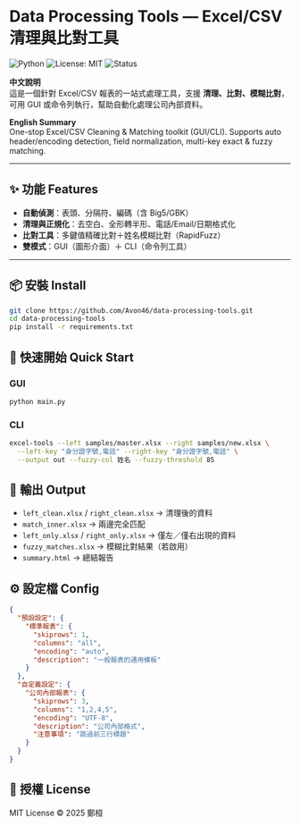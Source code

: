 # Data Processing Tools — Excel/CSV 清理與比對工具

![Python](https://img.shields.io/badge/Python-3.10+-blue.svg)
![License: MIT](https://img.shields.io/badge/License-MIT-green.svg)
![Status](https://img.shields.io/badge/Release-v2.0.0-orange.svg)

**中文說明**  
這是一個針對 Excel/CSV 報表的一站式處理工具，支援 **清理、比對、模糊比對**，可用 GUI 或命令列執行，幫助自動化處理公司內部資料。  

**English Summary**  
One-stop Excel/CSV Cleaning & Matching toolkit (GUI/CLI). Supports auto header/encoding detection, field normalization, multi-key exact & fuzzy matching.

---

## ✨ 功能 Features
- **自動偵測**：表頭、分隔符、編碼（含 Big5/GBK）
- **清理與正規化**：去空白、全形轉半形、電話/Email/日期格式化
- **比對工具**：多鍵值精確比對＋姓名模糊比對（RapidFuzz）
- **雙模式**：GUI（圖形介面）＋ CLI（命令列工具）

---

## 📦 安裝 Install
```bash
git clone https://github.com/Avon46/data-processing-tools.git
cd data-processing-tools
pip install -r requirements.txt
```

## 🚀 快速開始 Quick Start

### GUI
```bash
python main.py
```

### CLI
```bash
excel-tools --left samples/master.xlsx --right samples/new.xlsx \
  --left-key "身分證字號,電話" --right-key "身分證字號,電話" \
  --output out --fuzzy-col 姓名 --fuzzy-threshold 85
```

## 📂 輸出 Output
- `left_clean.xlsx` / `right_clean.xlsx` → 清理後的資料
- `match_inner.xlsx` → 兩邊完全匹配
- `left_only.xlsx` / `right_only.xlsx` → 僅左／僅右出現的資料
- `fuzzy_matches.xlsx` → 模糊比對結果（若啟用）
- `summary.html` → 總結報告

## ⚙️ 設定檔 Config
```json
{
  "預設設定": {
    "標準報表": {
      "skiprows": 1,
      "columns": "all",
      "encoding": "auto",
      "description": "一般報表的通用模板"
    }
  },
  "自定義設定": {
    "公司內部報表": {
      "skiprows": 3,
      "columns": "1,2,4,5",
      "encoding": "UTF-8",
      "description": "公司內部格式",
      "注意事項": "跳過前三行標題"
    }
  }
}
```

## 📄 授權 License
MIT License © 2025 鄭桓
